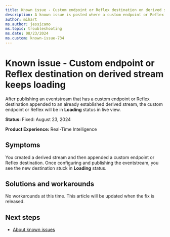 ```yaml
---
title: Known issue - Custom endpoint or Reflex destination on derived stream keeps loading
description: A known issue is posted where a custom endpoint or Reflex destination on derived stream keeps loading.
author: mihart
ms.author: jessicamo
ms.topic: troubleshooting  
ms.date: 08/23/2024
ms.custom: known-issue-734
---
```


# Known issue - Custom endpoint or Reflex destination on derived stream keeps loading

After publishing an eventstream that has a custom endpoint or Reflex destination appended to an already established derived stream, the custom endpoint or Reflex will be in **Loading** status in live view.

**Status:** Fixed: August 23, 2024

**Product Experience:** Real-Time Intelligence

## Symptoms

You created a derived stream and then appended a custom endpoint or Reflex destination. Once configuring and publishing the eventstream, you see the new destination stuck in **Loading** status.

## Solutions and workarounds

No workarounds at this time. This article will be updated when the fix is released.

## Next steps

- [About known issues](https://support.fabric.microsoft.com/known-issues)
